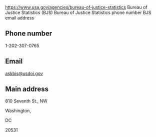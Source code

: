 

https://www.usa.gov/agencies/bureau-of-justice-statistics
Bureau of Justice Statistics (BJS)
Bureau of Justice Statistics phone number
BJS email address

Phone number
------------

1-202-307-0765

Email
-----

[askbjs@usdoj.gov](mailto:askbjs@usdoj.gov)

Main address
------------

810 Seventh St., NW
  
Washington,

DC

20531
